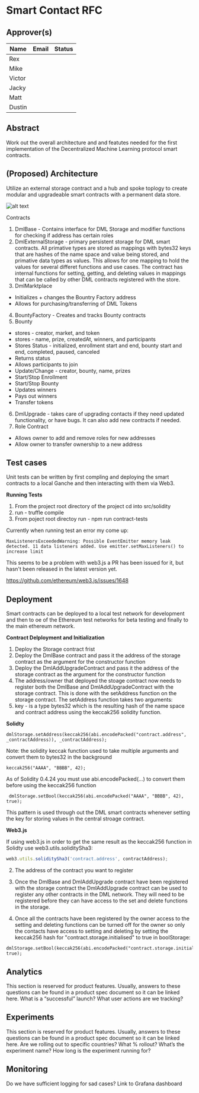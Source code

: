 # Smart Contact RFC

## Approver(s)

Name | Email | Status
--- | --- | ---
Rex | |
Mike | |
Victor | |
Jacky | |
Matt | |
Dustin | |

## Abstract
Work out the overall architecture and and featutes needed for the first implementation of the Decentralized Machine Learning protocol smart contracts.

## (Proposed) Architecture
Utilize an external storage contract and a hub and spoke toplogy to create modular and upgradeable smart contracts with a permanent data store.

![alt text](https://raw.githubusercontent.com/kyokan/dml-resources/master/meeting-notes/Decentralized%20Machine%20Learning%20Architecture.jpg?token=AHcvA7NJft2AJ_G0-JXqRzE6h2jbMB5Nks5bZMAYwA%3D%3D)

Contracts
1) DmlBase - Contains interface for DML Storage and modifier functions for checking if address has certain roles
2) DmlExternalStorage - primary persistent storage for DML smart contracts.  All primative types are stored as mappings with bytes32 keys that are hashes of the name space and value being stored, and primative data types as values. This allows for one mapping to hold the values for several differet functions and use cases.  The contract has internal functions for setting, getting, and deleting values in mappings that can be called by other DML contracts registered with the store.
3) DmlMarktplace
- Initializes + changes the Bountry Factory address
- Allows for purchasing/transferring of DML Tokens
4) BountyFactory - Creates and tracks Bounty contracts
5) Bounty
- stores - creator, market, and token
- stores - name, prize, createdAt, winners, and participants
- Stores Status - initialized, enrollment start and end, bounty start and end, completed, paused, canceled
- Returns status
- Allows participants to join
- Update/Change - creator, bounty, name, prizes
- Start/Stop Enrollment
- Start/Stop Bounty
- Updates winners
- Pays out winners
- Transfer tokens
6) DmlUpgrade - takes care of upgrading contacts if they need updated functionality, or have bugs. It can also add new contracts if needed.
7) Role Contract
- Allows owner to add and remove roles for new addresses
- Allow owner to transfer ownership to a new address

## Test cases
Unit tests can be written by first compling and deploying the smart contracts to a local Ganche and then interacting with them via Web3.

**Running Tests**
1) From the project root directory of the project cd into src/solidity
2) run - truffle compile
3) From poject root directoy run - npm run contract-tests


Currently when running test an error my come up:
```shell
MaxListenersExceededWarning: Possible EventEmitter memory leak detected. 11 data listeners added. Use emitter.setMaxListeners() to increase limit
```

This seems to be a problem with web3.js a PR has been issued for it, but hasn't been released in the latest version yet.

https://github.com/ethereum/web3.js/issues/1648

## Deployment
Smart contracts can be deployed to a local test network for development and then to oe of the Ethereum test networks for beta testing and finally to the main ethereum network.

**Contract Delployment and Initialization**
1) Deploy the Storage contract frist
2) Deploy the DmlBase contract and pass it the address of the storage contract as the argument for the constructor function
3) Deploy the DmlAddUpgradeContract and pass it the address of the storage contract as the argument for the constructor function
4) The address/owner that deployed the stoage contract now needs to register both the DmlBase and DmlAddUpgradeContract with the storage contract.  This is done with the setAddress function on the storage contract.
The setAddress function takes two arguments:
  1) key - is a type bytes32 which is the resulting hash of the name space and contract address using the keccak256 solidity function.
 
  **Solidty**
  ```solidity
  dmlStorage.setAddress(keccak256(abi.encodePacked("contract.address", _contractAddress)), _contractAddress);
  ```
       
   Note: the solidity keccak function used to take multiple arguments and convert them to bytes32 in the background
   ```solidity
   keccak256("AAAA", "BBBB", 42);
   ```
       
   As of Solidity 0.4.24 you must use abi.encodePacked(...) to convert them before using the keccak256 function
  ```solidity
   dmlStorage.setBool(keccak256(abi.encodePacked("AAAA", "BBBB", 42), true);
  ```

   This pattern is used through out the DML smart contracts whenever setting the key for storing values in the central stroage
       contract.
       
   **Web3.js**
   
   If using web3.js in order to get the same result as the keccak256 function in Solidty use web3.utils.soliditySha3:
   ```javascript
   web3.utils.soliditySha3('contract.address', contractAddress);
   ```
   2) The address of the contract you want to register
     
     
5) Once the DmlBase and DmlAddUpgrade contract have been registered with the storage contract the DmlAddUpgrade contract can be used to
  register any other contracts in the DML network. They will need to be registered before they can have access to the set and delete
  functions in the storage.
6) Once all the contracts have been registered by the owner access to the setting and deleting functions can be turned off for the owner
  so only the contacts have access to setting and deleting by setting the keccak256 hash for "contract.storage.initialised" to true in
  boolStorage:
  
  ```solidity
  dmlStorage.setBool(keccak256(abi.encodePacked("contract.storage.initialised"), true);
  ```

## Analytics
This section is reserved for product features.  Usually, answers to these questions can be found in a product spec document so it can be linked here.
What is a “successful” launch? 
What user actions are we tracking?

## Experiments
This section is reserved for product features.  Usually, answers to these questions can be found in a product spec document so it can be linked here.
Are we rolling out to specific countries? What % rollout?
What’s the experiment name?
How long is the experiment running for?

## Monitoring
Do we have sufficient logging for sad cases?
Link to Grafana dashboard
